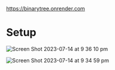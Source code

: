 https://binarytree.onrender.com


# Setup

![Screen Shot 2023-07-14 at 9 36 10 pm](https://github.com/lifeparticle/Houdini/assets/1612112/90ca6740-1800-4a68-a5da-30d58eb6524f)


![Screen Shot 2023-07-14 at 9 34 59 pm](https://github.com/lifeparticle/Houdini/assets/1612112/b58f698f-b125-4c74-a358-06ceb6c7a149)
